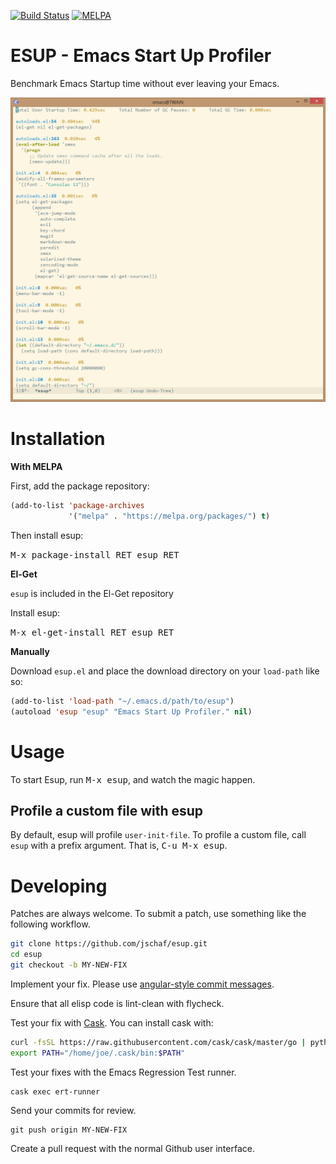 [![Build Status](https://travis-ci.org/jschaf/esup.svg?branch=master)](https://travis-ci.org/jschaf/esup) [![MELPA](http://melpa.org/packages/esup-badge.svg)](http://melpa.org/#/esup)


ESUP - Emacs Start Up Profiler
==============================

Benchmark Emacs Startup time without ever leaving your Emacs.

![esup screenshot](./esup-screenshot.png "esup screenshot")

Installation
============

**With MELPA**

First, add the package repository:

```lisp
(add-to-list 'package-archives
             '("melpa" . "https://melpa.org/packages/") t)
```

Then install esup:

<kbd>M-x package-install RET esup RET</kbd>

**El-Get**

`esup` is included in the El-Get repository

Install esup:

<kbd>M-x el-get-install RET esup RET</kbd>

**Manually**

Download `esup.el` and place the download directory on your
`load-path` like so:

```lisp
(add-to-list 'load-path "~/.emacs.d/path/to/esup")
(autoload 'esup "esup" "Emacs Start Up Profiler." nil)
```

Usage
=====

To start Esup, run <kbd>M-x esup</kbd>, and watch the magic happen.

## Profile a custom file with esup

By default, esup will profile `user-init-file`.  To profile a custom
file, call `esup` with a prefix argument.  That is, <kbd>C-u M-x esup</kbd>.


Developing
==========

Patches are always welcome.  To submit a patch, use something like the following
workflow.

``` sh
git clone https://github.com/jschaf/esup.git
cd esup
git checkout -b MY-NEW-FIX
```

Implement your fix.  Please use [angular-style commit messages](https://github.com/angular/angular.js/blob/master/CONTRIBUTING.md#-git-commit-guidelines).

Ensure that all elisp code is lint-clean with flycheck.

Test your fix with [Cask](https://github.com/cask/cask).  You can install cask with:

``` sh
curl -fsSL https://raw.githubusercontent.com/cask/cask/master/go | python
export PATH="/home/joe/.cask/bin:$PATH"

```

Test your fixes with the Emacs Regression Test runner.


```
cask exec ert-runner
```

Send your commits for review.

```
git push origin MY-NEW-FIX
```

Create a pull request with the normal Github user interface.
